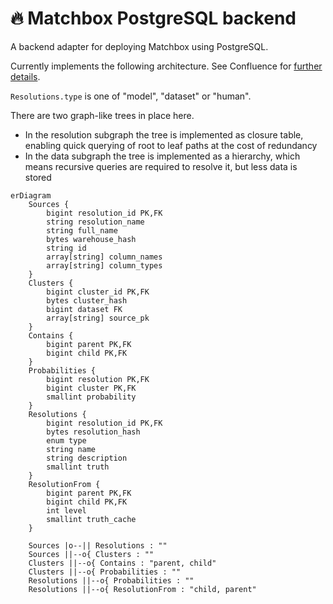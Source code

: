 # 🔥 Matchbox PostgreSQL backend

A backend adapter for deploying Matchbox using PostgreSQL.

Currently implements the following architecture. See Confluence for [further details](https://uktrade.atlassian.net/wiki/spaces/CDL/pages/4282908700/Matchbox+0.2+architecture+ideas).

`Resolutions.type` is one of "model", "dataset" or "human".

There are two graph-like trees in place here.

* In the resolution subgraph the tree is implemented as closure table, enabling quick querying of root to leaf paths at the cost of redundancy
* In the data subgraph the tree is implemented as a hierarchy, which means recursive queries are required to resolve it, but less data is stored

```mermaid
erDiagram
    Sources {
        bigint resolution_id PK,FK
        string resolution_name
        string full_name
        bytes warehouse_hash
        string id
        array[string] column_names
        array[string] column_types
    }
    Clusters {
        bigint cluster_id PK,FK
        bytes cluster_hash
        bigint dataset FK
        array[string] source_pk
    }
    Contains {
        bigint parent PK,FK
        bigint child PK,FK
    }
    Probabilities {
        bigint resolution PK,FK
        bigint cluster PK,FK
        smallint probability
    }
    Resolutions {
        bigint resolution_id PK,FK
        bytes resolution_hash
        enum type
        string name
        string description
        smallint truth
    }
    ResolutionFrom {
        bigint parent PK,FK
        bigint child PK,FK
        int level
        smallint truth_cache
    }

    Sources |o--|| Resolutions : ""
    Sources ||--o{ Clusters : ""
    Clusters ||--o{ Contains : "parent, child"
    Clusters ||--o{ Probabilities : ""
    Resolutions ||--o{ Probabilities : ""
    Resolutions ||--o{ ResolutionFrom : "child, parent"
```
